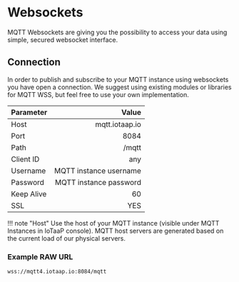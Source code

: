 # Websockets

MQTT Websockets are giving you the possibility to access your data using simple, secured websocket interface. 

## Connection

In order to publish and subscribe to your MQTT instance using websockets you have open a connection. We suggest using 
existing modules or libraries for MQTT WSS, but feel free to use your own implementation. 

| Parameter  |                  Value |
| :--------- | ---------------------: |
| Host       |         mqtt.iotaap.io |
| Port       |                   8084 |
| Path       |                  /mqtt |
| Client ID  |                    any |
| Username   | MQTT instance username |
| Password   | MQTT instance password |
| Keep Alive |                     60 |
| SSL        |                    YES |

!!! note "Host"
    Use the host of your MQTT instance (visible under MQTT Instances in IoTaaP console). MQTT host servers
    are generated based on the current load of our physical servers. 

### Example RAW URL

`wss://mqtt4.iotaap.io:8084/mqtt`